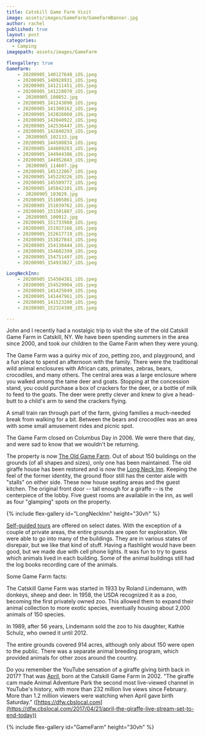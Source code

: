 ```yaml
---
title: Catskill Game Farm Visit
image: assets/images/GameFarm/GameFarmBanner.jpg
author: rachel
published: true
layout: post
categories:
  - Camping
imagepath: assets/images/GameFarm

flexgallery: true
GameFarm: 
    - 20200905_140127648_iOS.jpeg
    - 20200905_140928931_iOS.jpeg
    - 20200905_141211451_iOS.jpeg
    - 20200905_141228070_iOS.jpeg
    -  20200905_100852.jpg
    - 20200905_141243090_iOS.jpeg
    - 20200905_141300162_iOS.jpeg
    - 20200905_142026060_iOS.jpeg
    - 20200905_142040922_iOS.jpeg
    - 20200905_142536447_iOS.jpeg
    - 20200905_142840293_iOS.jpeg
    -  20200905_102133.jpg
    - 20200905_144508834_iOS.jpeg
    - 20200905_144609263_iOS.jpeg
    - 20200905_144944386_iOS.jpeg
    - 20200905_144952843_iOS.jpeg
    -  20200905_114607.jpg
    - 20200905_145122067_iOS.jpeg
    - 20200905_145229226_iOS.jpeg
    - 20200905_145509772_iOS.jpeg
    - 20200905_145842101_iOS.jpeg
    -  20200905_103029.jpg
    - 20200905_151005861_iOS.jpeg
    - 20200905_151039762_iOS.jpeg
    - 20200905_151501887_iOS.jpeg
    -  20200905_100912.jpg
    - 20200905_151733988_iOS.jpeg
    - 20200905_151927166_iOS.jpeg
    - 20200905_152617719_iOS.jpeg
    - 20200905_153827843_iOS.jpeg
    - 20200905_154130444_iOS.jpeg
    - 20200905_154602399_iOS.jpeg
    - 20200905_154751497_iOS.jpeg
    - 20200905_154933827_iOS.jpeg

LongNeckInn:
    - 20200905_154504381_iOS.jpeg
    - 20200905_154529904_iOS.jpeg
    - 20200905_141425049_iOS.jpeg
    - 20200905_141447961_iOS.jpeg
    - 20200905_141523200_iOS.jpeg 
    - 20200905_152324300_iOS.jpeg

---
```



John and I recently had a nostalgic trip to visit the site of the old
Catskill Game Farm in Catskill, NY. We have been spending summers in the
area since 2000, and took our children to the Game Farm when they were
young.

    
The Game Farm was a quirky mix of zoo, petting zoo, and playground, and
a fun place to spend an afternoon with the family. There were the
traditional wild animal enclosures with African cats, primates, zebras,
bears, crocodiles, and many others. The central area was a large
enclosure where you walked among the tame deer and goats. Stopping at
the concession stand, you could purchase a box of crackers for the deer,
or a bottle of milk to feed to the goats. The deer were pretty clever
and knew to give a head-butt to a child's arm to send the crackers
flying.

A small train ran through part of the farm, giving families a
much-needed break from walking for a bit. Between the bears and
crocodiles was an area with some small amusement rides and picnic spot.

The Game Farm closed on Columbus Day in 2006. We were there that day,
and were sad to know that we wouldn't be returning.

The property is now [The Old Game Farm](http://www.theoldgamefarm.com/).
Out of about 150 buildings on the grounds (of all shapes and sizes),
only one has been maintained. The old giraffe house has been restored
and is now the [Long Neck Inn](https://www.thelongneckinn.net/). Keeping
the feel of the former identity, the ground floor still has the center
aisle with "stalls" on either side. These now house seating areas and
the guest kitchen. The original front door -- tall enough for a giraffe
-- is the centerpiece of the lobby. Five guest rooms are available in
the inn, as well as four "glamping" spots on the property.

{% include flex-gallery id="LongNeckInn" height="30vh" %}

[Self-guided tours](http://www.theoldgamefarm.com/visit#onyourown) are
offered on select dates. With the exception of a couple of private
areas, the entire grounds are open for exploration. We were able to go
into many of the buildings. They are in various states of disrepair, but
we like that kind of stuff. Having a flashlight would have been good,
but we made due with cell phone lights. It was fun to try to guess which
animals lived in each building. Some of the animal buildings still had
the log books recording care of the animals.

Some Game Farm facts:

The Catskill Game Farm was started in 1933 by Roland Lindemann, with
donkeys, sheep and deer. In 1958, the USDA recognized it as a zoo,
becoming the first privately owned zoo. This allowed them to expand
their animal collection to more exotic species, eventually housing about
2,000 animals of 150 species.

In 1989, after 56 years, Lindemann sold the zoo to his daughter, Kathie
Schulz, who owned it until 2012.

The entire grounds covered 914 acres, although only about 150 were open
to the public. There was a separate animal breeding program, which
provided animals for other zoos around the country.

Do you remember the YouTube sensation of a giraffe giving birth back in
2017? That was [April](http://www.theoldgamefarm.com/april), born at the
Catskill Game Farm in 2002. "The giraffe cam made Animal Adventure Park
the second most live-viewed channel in YouTube's history, with more than
232 million live views since February. More than 1.2 million viewers
were watching when April gave birth Saturday."
([https://dfw.cbslocal.com](https://dfw.cbslocal.com/2017/04/21/april-the-giraffe-live-stream-set-to-end-today))

{% include flex-gallery id="GameFarm" height="30vh" %}
